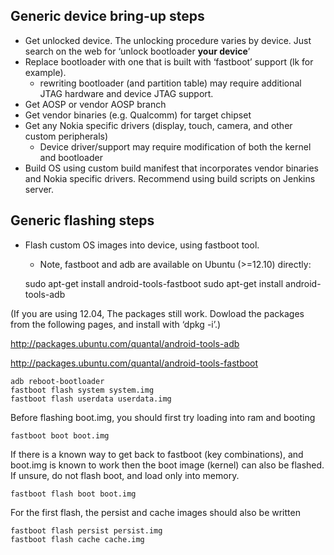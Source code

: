 Generic device bring-up steps
-----------------------------

-   Get unlocked device. The unlocking
    procedure varies by device. Just search on the web for ‘unlock
    bootloader **your device**’
-   Replace bootloader with one that is built with ‘fastboot’ support
    (lk for example).
    -   rewriting bootloader (and partition table) may require
        additional JTAG hardware and device JTAG support.
-   Get AOSP or vendor AOSP branch
-   Get vendor binaries (e.g. Qualcomm) for target chipset
-   Get any Nokia specific drivers (display, touch, camera, and other
    custom peripherals)
    -   Device driver/support may require modification of both the
        kernel and bootloader
-   Build OS using custom build manifest that incorporates vendor
    binaries and Nokia specific drivers. Recommend using build scripts
    on Jenkins server.

Generic flashing steps
----------------------

-   Flash custom OS images into device, using fastboot tool.
    -   Note, fastboot and adb are available on Ubuntu (\>=12.10)
        directly:

    sudo apt-get install android-tools-fastboot
    sudo apt-get install android-tools-adb

(If you are using 12.04, The packages still work. Dowload the packages
from the following pages, and install with ‘dpkg -i’.)

http://packages.ubuntu.com/quantal/android-tools-adb

http://packages.ubuntu.com/quantal/android-tools-fastboot

    adb reboot-bootloader
    fastboot flash system system.img
    fastboot flash userdata userdata.img

Before flashing boot.img, you should first try loading into ram and
booting

    fastboot boot boot.img

If there is a known way to get back to fastboot (key combinations),
and boot.img is known to work then the boot image (kernel) can also be
flashed. If unsure, do not flash boot, and load only into memory.

    fastboot flash boot boot.img

For the first flash, the persist and cache images should also be
written

    fastboot flash persist persist.img
    fastboot flash cache cache.img
